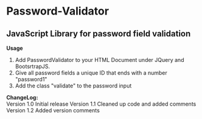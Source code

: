 <h1>Password-Validator</h1>
<h2>JavaScript Library for password field validation</h2>

<b>Usage</b>
1. Add PasswordValidator to your HTML Document under JQuery and BootsrtrapJS.
2. Give all password fields a unique ID that ends with a number "password1"
3. Add the class "validate" to the password input

<b>ChangeLog:</b>	
Version 1.0
	Initial release
Version 1.1
	Cleaned up code and added comments
Version 1.2
	Added version comments
